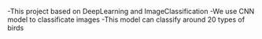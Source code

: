 -This project based on DeepLearning and ImageClassification
-We use CNN model to classificate images 
-This model can classify around 20 types of birds 
